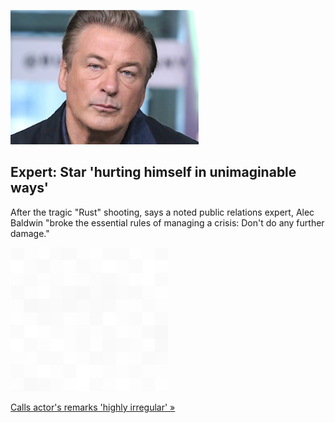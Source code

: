 
![Expert: Star 'hurting himself in unimaginable ways'](./20211106055857.png)
## Expert: Star 'hurting himself in unimaginable ways'

After the tragic "Rust" shooting, says a noted public relations expert, Alec Baldwin "broke the essential rules of managing a crisis: Don't do any further damage."

![pic](../square_bg.png)

[Calls actor's remarks 'highly irregular' »](https://www.yahoo.com/entertainment/rust-shooting-alec-baldwin-statement-crisis-pr-expert-230832457.html)
